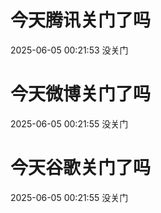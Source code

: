 # 今天腾讯关门了吗

2025-06-05 00:21:53 没关门

# 今天微博关门了吗

2025-06-05 00:21:55 没关门

# 今天谷歌关门了吗

2025-06-05 00:21:55 没关门

